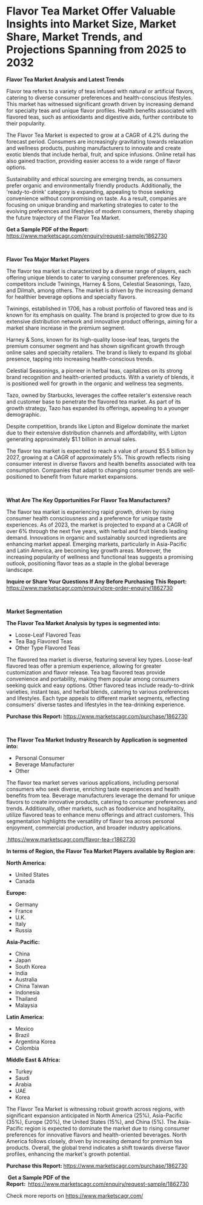 <p><h1>Flavor Tea Market Offer Valuable Insights into Market Size, Market Share, Market Trends, and Projections Spanning from 2025 to 2032</h1></p><p><strong>Flavor Tea Market Analysis and Latest Trends</strong></p>
<p><p>Flavor tea refers to a variety of teas infused with natural or artificial flavors, catering to diverse consumer preferences and health-conscious lifestyles. This market has witnessed significant growth driven by increasing demand for specialty teas and unique flavor profiles. Health benefits associated with flavored teas, such as antioxidants and digestive aids, further contribute to their popularity.</p><p>The Flavor Tea Market is expected to grow at a CAGR of 4.2% during the forecast period. Consumers are increasingly gravitating towards relaxation and wellness products, pushing manufacturers to innovate and create exotic blends that include herbal, fruit, and spice infusions. Online retail has also gained traction, providing easier access to a wide range of flavor options. </p><p>Sustainability and ethical sourcing are emerging trends, as consumers prefer organic and environmentally friendly products. Additionally, the 'ready-to-drink' category is expanding, appealing to those seeking convenience without compromising on taste. As a result, companies are focusing on unique branding and marketing strategies to cater to the evolving preferences and lifestyles of modern consumers, thereby shaping the future trajectory of the Flavor Tea Market.</p></p>
<p><strong>Get a Sample PDF of the Report:&nbsp;</strong> <a href="https://www.marketscagr.com/enquiry/request-sample/1862730?utm_campaign=3001&utm_medium=2&utm_source=Github&utm_content=ia&utm_term=07042025&utm_id=flavor-tea">https://www.marketscagr.com/enquiry/request-sample/1862730</a></p>
<p>&nbsp;</p>
<p><strong>Flavor Tea Major Market Players</strong></p>
<p><p>The flavor tea market is characterized by a diverse range of players, each offering unique blends to cater to varying consumer preferences. Key competitors include Twinings, Harney & Sons, Celestial Seasonings, Tazo, and Dilmah, among others. The market is driven by the increasing demand for healthier beverage options and specialty flavors.</p><p>Twinings, established in 1706, has a robust portfolio of flavored teas and is known for its emphasis on quality. The brand is projected to grow due to its extensive distribution network and innovative product offerings, aiming for a market share increase in the premium segment.</p><p>Harney & Sons, known for its high-quality loose-leaf teas, targets the premium consumer segment and has shown significant growth through online sales and specialty retailers. The brand is likely to expand its global presence, tapping into increasing health-conscious trends.</p><p>Celestial Seasonings, a pioneer in herbal teas, capitalizes on its strong brand recognition and health-oriented products. With a variety of blends, it is positioned well for growth in the organic and wellness tea segments.</p><p>Tazo, owned by Starbucks, leverages the coffee retailer's extensive reach and customer base to penetrate the flavored tea market. As part of its growth strategy, Tazo has expanded its offerings, appealing to a younger demographic.</p><p>Despite competition, brands like Lipton and Bigelow dominate the market due to their extensive distribution channels and affordability, with Lipton generating approximately $1.1 billion in annual sales.</p><p>The flavor tea market is expected to reach a value of around $5.5 billion by 2027, growing at a CAGR of approximately 5%. This growth reflects rising consumer interest in diverse flavors and health benefits associated with tea consumption. Companies that adapt to changing consumer trends are well-positioned to benefit from future market expansions.</p></p>
<p>&nbsp;</p>
<p><strong>What Are The Key Opportunities For Flavor Tea Manufacturers?</strong></p>
<p><p>The flavor tea market is experiencing rapid growth, driven by rising consumer health consciousness and a preference for unique taste experiences. As of 2023, the market is projected to expand at a CAGR of over 6% through the next five years, with herbal and fruit blends leading demand. Innovations in organic and sustainably sourced ingredients are enhancing market appeal. Emerging markets, particularly in Asia-Pacific and Latin America, are becoming key growth areas. Moreover, the increasing popularity of wellness and functional teas suggests a promising outlook, positioning flavor teas as a staple in the global beverage landscape.</p></p>
<p><strong>Inquire or Share Your Questions If Any Before Purchasing This Report:</strong> <a href="https://www.marketscagr.com/enquiry/pre-order-enquiry/1862730?utm_campaign=3001&utm_medium=2&utm_source=Github&utm_content=ia&utm_term=07042025&utm_id=flavor-tea">https://www.marketscagr.com/enquiry/pre-order-enquiry/1862730</a></p>
<p>&nbsp;</p>
<p><strong>Market Segmentation</strong></p>
<p><strong>The Flavor Tea Market Analysis by types is segmented into:</strong></p>
<p><ul><li>Loose-Leaf Flavored Teas</li><li>Tea Bag Flavored Teas</li><li>Other Type Flavored Teas</li></ul></p>
<p><p>The flavored tea market is diverse, featuring several key types. Loose-leaf flavored teas offer a premium experience, allowing for greater customization and flavor release. Tea bag flavored teas provide convenience and portability, making them popular among consumers seeking quick and easy options. Other flavored teas include ready-to-drink varieties, instant teas, and herbal blends, catering to various preferences and lifestyles. Each type appeals to different market segments, reflecting consumers' diverse tastes and lifestyles in the tea-drinking experience.</p></p>
<p><strong>Purchase this Report:&nbsp;</strong><a href="https://www.marketscagr.com/purchase/1862730?utm_campaign=3001&utm_medium=2&utm_source=Github&utm_content=ia&utm_term=07042025&utm_id=flavor-tea">https://www.marketscagr.com/purchase/1862730</a></p>
<p>&nbsp;</p>
<p><strong>The Flavor Tea Market Industry Research by Application is segmented into:</strong></p>
<p><ul><li>Personal Consumer</li><li>Beverage Manufacturer</li><li>Other</li></ul></p>
<p><p>The flavor tea market serves various applications, including personal consumers who seek diverse, enriching taste experiences and health benefits from tea. Beverage manufacturers leverage the demand for unique flavors to create innovative products, catering to consumer preferences and trends. Additionally, other markets, such as foodservice and hospitality, utilize flavored teas to enhance menu offerings and attract customers. This segmentation highlights the versatility of flavor tea across personal enjoyment, commercial production, and broader industry applications.</p></p>
<p><a href="https://www.marketscagr.com/flavor-tea-r1862730?utm_campaign=3001&utm_medium=2&utm_source=Github&utm_content=ia&utm_term=07042025&utm_id=flavor-tea">&nbsp;https://www.marketscagr.com/flavor-tea-r1862730</a></p>
<p><strong>In terms of Region, the Flavor Tea Market Players available by Region are:</strong></p>
<p>
    <p> <strong> North America: </strong>
        <ul>
            <li>United States</li>
            <li>Canada</li>
        </ul>
        </p> 
    <p> <strong> Europe: </strong>
        <ul>
            <li>Germany</li>
            <li>France</li>
            <li>U.K.</li>
            <li>Italy</li>
            <li>Russia</li>
        </ul>
        </p> 
    <p> <strong> Asia-Pacific: </strong>
        <ul>
            <li>China</li>
            <li>Japan</li>
            <li>South Korea</li>
            <li>India</li>
            <li>Australia</li>
            <li>China Taiwan</li>
            <li>Indonesia</li>
            <li>Thailand</li>
            <li>Malaysia</li>
        </ul>
        </p> 
    <p> <strong> Latin America: </strong>
        <ul>
            <li>Mexico</li>
            <li>Brazil</li>
            <li>Argentina Korea</li>
            <li>Colombia</li>
        </ul>
        </p> 
    <p> <strong> Middle East & Africa: </strong>
        <ul>
            <li>Turkey</li>
            <li>Saudi</li>
            <li>Arabia</li>
            <li>UAE</li>
            <li>Korea</li>
        </ul>
    </p>
    </p>
<p><p>The Flavor Tea Market is witnessing robust growth across regions, with significant expansion anticipated in North America (25%), Asia-Pacific (35%), Europe (20%), the United States (15%), and China (5%). The Asia-Pacific region is expected to dominate the market due to rising consumer preferences for innovative flavors and health-oriented beverages. North America follows closely, driven by increasing demand for premium tea products. Overall, the global trend indicates a shift towards diverse flavor profiles, enhancing the market's growth potential.</p></p>
<p><strong>Purchase this Report: </strong><a href="https://www.marketscagr.com/purchase/1862730?utm_campaign=3001&utm_medium=2&utm_source=Github&utm_content=ia&utm_term=07042025&utm_id=flavor-tea">https://www.marketscagr.com/purchase/1862730</a></p>
<p>&nbsp;<strong>Get a Sample PDF of the Report:&nbsp;&nbsp;</strong><a href="https://www.marketscagr.com/enquiry/request-sample/1862730?utm_campaign=3001&utm_medium=2&utm_source=Github&utm_content=ia&utm_term=07042025&utm_id=flavor-tea">https://www.marketscagr.com/enquiry/request-sample/1862730</a></p>
<p><strong></strong></p>
<p>Check more reports on <a href="https://www.marketscagr.com/?utm_campaign=3001&utm_medium=2&utm_source=Github&utm_content=ia&utm_term=07042025&utm_id=flavor-tea">https://www.marketscagr.com/</a></p>